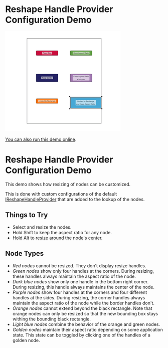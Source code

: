 # Reshape Handle Provider Configuration Demo

<img src="../../resources/image/reshape-handle.png" alt="demo-thumbnail" height="320"/>

[You can also run this demo online](https://live.yworks.com/demos/input/reshapehandleconfiguration/index.html).

# Reshape Handle Provider Configuration Demo

This demo shows how resizing of nodes can be customized.

This is done with custom configurations of the default [IReshapeHandleProvider](https://docs.yworks.com/yfileshtml/#/api/IReshapeHandleProvider) that are added to the lookup of the nodes.

## Things to Try

- Select and resize the nodes.
- Hold Shift to keep the aspect ratio for any node.
- Hold Alt to resize around the node's center.

## Node Types

- _Red nodes_ cannot be resized. They don't display resize handles.
- _Green nodes_ show only four handles at the corners. During resizing, these handles always maintain the aspect ratio of the node.
- _Dark blue nodes_ show only one handle in the bottom right corner. During resizing, this handle always maintains the center of the node.
- _Purple nodes_ show four handles at the corners and four different handles at the sides. During resizing, the corner handles always maintain the aspect ratio of the node while the border handles don't.
- _Orange nodes_ cannot extend beyond the black rectangle. Note that orange nodes can only be resized so that the new bounding box stays withing the bounding black rectangle.
- _Light blue nodes_ combine the behavior of the orange and green nodes.
- _Golden nodes_ maintain their aspect ratio depending on some application state. This state can be toggled by clicking one of the handles of a golden node.
